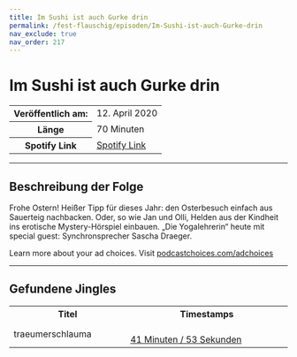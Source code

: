 ```yaml
---
title: Im Sushi ist auch Gurke drin
permalink: /fest-flauschig/episoden/Im-Sushi-ist-auch-Gurke-drin
nav_exclude: true
nav_order: 217
---
```


# Im Sushi ist auch Gurke drin
<table class="resp-table dcf-table dcf-table-responsive dcf-table-bordered dcf-table-striped dcf-w-100%">
                    <tbody>
                        <tr>
                            <th scope="row">Veröffentlich am:</th>
                            <td data-label="Veröffentlich am:">12. April 2020</td>
                        </tr>
                        <tr>
                            <th scope="row">Länge </th>
                            <td data-label="Länge ">70 Minuten</td>
                        </tr><tr>
                                <th scope="row">Spotify Link</th>
                                <td data-label="Spotify Link"><a href="https://open.spotify.com/episode/1yPb37SIv4cbpaJNlQI3Ax">Spotify Link</a></td>
                            </tr></tbody>
                </table>

***

## Beschreibung der Folge

<div>
Frohe Ostern! Heißer Tipp für dieses Jahr: den Osterbesuch einfach aus Sauerteig nachbacken. Oder, so wie Jan und Olli, Helden aus der Kindheit ins erotische Mystery-Hörspiel einbauen. „Die Yogalehrerin“ heute mit special guest: Synchronsprecher Sascha Draeger.<p> </p><p>Learn more about your ad choices. Visit <a href="https://podcastchoices.com/adchoices">podcastchoices.com/adchoices</a></p>  
</div>

***

## Gefundene Jingles

<table style="display: table;">
                                    <tr>
                                        <th class="tableColumnTitle">Titel</th>
                                        <th class="tableColumnTimestamps">Timestamps</th>
                                    </tr>
                                    <tr>
                                <td markdown="span"  class="tableColumnTitle">traeumerschlauma</td>
                                <td markdown="span" class="tableColumnTimestamps">
                                <br>
                                <a href="https://open.spotify.com/episode/1yPb37SIv4cbpaJNlQI3Ax?t=2513">
                                41 Minuten / 53 Sekunden</a>
                                </td></tr></table>